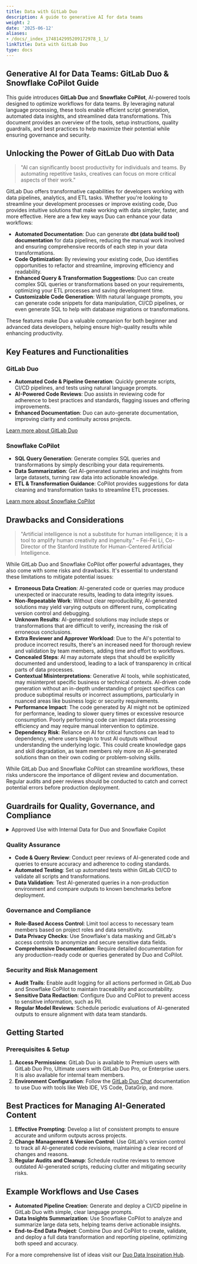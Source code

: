 ```yaml
---
title: Data with GitLab Duo
description: A guide to generative AI for data teams
weight: 2
date: '2025-06-12'
aliases:
- /docs/_index_1748142995209172978_1_1/
linkTitle: Data with GitLab Duo
type: docs
---
```


## Generative AI for Data Teams: GitLab Duo & Snowflake CoPilot Guide

This guide introduces **GitLab Duo** and **Snowflake CoPilot**, AI-powered tools designed to optimize workflows for data teams. By leveraging natural language processing, these tools enable efficient script generation, automated data insights, and streamlined data transformations. This document provides an overview of the tools, setup instructions, quality guardrails, and best practices to help maximize their potential while ensuring governance and security.

## Unlocking the Power of GitLab Duo with Data

> "AI can significantly boost productivity for individuals and teams. By automating repetitive tasks, creatives can focus on more critical aspects of their work."

GitLab Duo offers transformative capabilities for developers working with data pipelines, analytics, and ETL tasks. Whether you're looking to streamline your development processes or improve existing code, Duo provides intuitive solutions that make working with data simpler, faster, and more effective. Here are a few key ways Duo can enhance your data workflows:

- **Automated Documentation**: Duo can generate **dbt (data build tool) documentation** for data pipelines, reducing the manual work involved and ensuring comprehensive records of each step in your data transformations.
- **Code Optimization**: By reviewing your existing code, Duo identifies opportunities to refactor and streamline, improving efficiency and readability.
- **Enhanced Query & Transformation Suggestions**: Duo can create complex SQL queries or transformations based on your requirements, optimizing your ETL processes and saving development time.
- **Customizable Code Generation**: With natural language prompts, you can generate code snippets for data manipulation, CI/CD pipelines, or even generate SQL to help with database migrations or transformations.

These features make Duo a valuable companion for both beginner and advanced data developers, helping ensure high-quality results while enhancing productivity.

## Key Features and Functionalities

### GitLab Duo

- **Automated Code & Pipeline Generation**: Quickly generate scripts, CI/CD pipelines, and tests using natural language prompts.
- **AI-Powered Code Reviews**: Duo assists in reviewing code for adherence to best practices and standards, flagging issues and offering improvements.
- **Enhanced Documentation**: Duo can auto-generate documentation, improving clarity and continuity across projects.

[Learn more about GitLab Duo](https://about.gitlab.com/gitlab-duo/)

### Snowflake CoPilot

- **SQL Query Generation**: Generate complex SQL queries and transformations by simply describing your data requirements.
- **Data Summarization**: Get AI-generated summaries and insights from large datasets, turning raw data into actionable knowledge.
- **ETL & Transformation Guidance**: CoPilot provides suggestions for data cleaning and transformation tasks to streamline ETL processes.

 [Learn more about Snowflake CoPilot](https://docs.snowflake.com/en/user-guide/snowflake-copilot)

## Drawbacks and Considerations

> "Artificial intelligence is not a substitute for human intelligence; it is a tool to amplify human creativity and ingenuity." – Fei-Fei Li, Co-Director of the Stanford Institute for Human-Centered Artificial Intelligence.

While GitLab Duo and Snowflake CoPilot offer powerful advantages, they also come with some risks and drawbacks. It's essential to understand these limitations to mitigate potential issues:

- **Erroneous Data Creation**: AI-generated code or queries may produce unexpected or inaccurate results, leading to data integrity issues.
- **Non-Repeatable Work**: Without clear reproducibility, AI-generated solutions may yield varying outputs on different runs, complicating version control and debugging.
- **Unknown Results**: AI-generated solutions may include steps or transformations that are difficult to verify, increasing the risk of erroneous conclusions.
- **Extra Reviewer and Approver Workload**: Due to the AI's potential to produce incorrect results, there's an increased need for thorough review and validation by team members, adding time and effort to workflows.
- **Concealed Steps**: AI may automate steps that should be explicitly documented and understood, leading to a lack of transparency in critical parts of data processes.
- **Contextual Misinterpretations**: Generative AI tools, while sophisticated, may misinterpret specific business or technical contexts. AI-driven code generation without an in-depth understanding of project specifics can produce suboptimal results or incorrect assumptions, particularly in nuanced areas like business logic or security requirements.
- **Performance Impact**: The code generated by AI might not be optimized for performance, leading to slower query times or excessive resource consumption. Poorly performing code can impact data processing efficiency and may require manual intervention to optimize.
- **Dependency Risk**: Reliance on AI for critical functions can lead to dependency, where users begin to trust AI outputs without understanding the underlying logic. This could create knowledge gaps and skill degradation, as team members rely more on AI-generated solutions than on their own coding or problem-solving skills.

While GitLab Duo and Snowflake CoPilot can streamline workflows, these risks underscore the importance of diligent review and documentation. Regular audits and peer reviews should be conducted to catch and correct potential errors before production deployment.

## Guardrails for Quality, Governance, and Compliance

<details>
<summary>Approved Use with Internal Data for Duo and Snowflake Copilot</summary>

**GitLab Duo and Snowflake CoPilot have been approved for use with GitLab's internal data.** These tools have undergone a review process to meet our security, privacy, and compliance standards. Users should rely solely on GitLab Duo and Snowflake CoPilot for generative AI applications within our data workflows.

**Important:** Do not use other third-party AI tools to process or analyze GitLab proprietary or sensitive data. Only GitLab Duo and Snowflake CoPilot are sanctioned for these tasks. These tools ensure that our internal data is processed securely and in compliance with GitLab's data governance policies.

</details>

### Quality Assurance

- **Code & Query Review**: Conduct peer reviews of AI-generated code and queries to ensure accuracy and adherence to coding standards.
- **Automated Testing**: Set up automated tests within GitLab CI/CD to validate all scripts and transformations.
- **Data Validation**: Test AI-generated queries in a non-production environment and compare outputs to known benchmarks before deployment.

### Governance and Compliance

- **Role-Based Access Control**: Limit tool access to necessary team members based on project roles and data sensitivity.
- **Data Privacy Checks**: Use Snowflake's data masking and GitLab's access controls to anonymize and secure sensitive data fields.
- **Comprehensive Documentation**: Require detailed documentation for any production-ready code or queries generated by Duo and CoPilot.

### Security and Risk Management

- **Audit Trails**: Enable audit logging for all actions performed in GitLab Duo and Snowflake CoPilot to maintain traceability and accountability.
- **Sensitive Data Redaction**: Configure Duo and CoPilot to prevent access to sensitive information, such as PII.
- **Regular Model Reviews**: Schedule periodic evaluations of AI-generated outputs to ensure alignment with data team standards.

## Getting Started

### Prerequisites & Setup

1. **Access Permissions**: GitLab Duo is available to Premium users with GitLab Duo Pro, Ultimate users with GitLab Duo Pro, or Enterprise users. It is also available for internal team members.
2. **Environment Configuration**: Follow the [GitLab Duo Chat](https://docs.gitlab.com/ee/user/gitlab_duo_chat/) documentation to use Duo with tools like Web IDE, VS Code, DataGrip, and more.

## Best Practices for Managing AI-Generated Content

1. **Effective Prompting**: Develop a list of consistent prompts to ensure accurate and uniform outputs across projects.
2. **Change Management & Version Control**: Use GitLab's version control to track all AI-generated code revisions, maintaining a clear record of changes and reasons.
3. **Regular Audits and Cleanup**: Schedule routine reviews to remove outdated AI-generated scripts, reducing clutter and mitigating security risks.

## Example Workflows and Use Cases

- **Automated Pipeline Creation**: Generate and deploy a CI/CD pipeline in GitLab Duo with simple, clear language prompts.
- **Data Insights Summarization**: Use Snowflake CoPilot to analyze and summarize large data sets, helping teams derive actionable insights.
- **End-to-End Data Project**: Combine Duo and CoPilot to create, validate, and deploy a full data transformation and reporting pipeline, optimizing both speed and accuracy.

For a more comprehensive list of ideas visit our [Duo Data Inspiration Hub](../duo-inspiration-hub/index.md).
